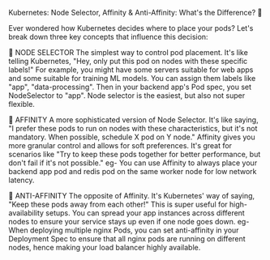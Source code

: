 Kubernetes: Node Selector, Affinity & Anti-Affinity: What's the Difference? 🤔

Ever wondered how Kubernetes decides where to place your pods? Let's break down three key concepts that influence this decision:

🎯 NODE SELECTOR
The simplest way to control pod placement.
It's like telling Kubernetes, "Hey, only put this pod on nodes with these specific labels!" 
For example, you might have some servers suitable for web apps and some suitable for training ML models. You can assign them labels like "app", "data-processing". Then in your backend app's Pod spec, you set NodeSelector to "app".
Node selector is the easiest, but also not super flexible.

🧲 AFFINITY
A more sophisticated version of Node Selector.
It's like saying, "I prefer these pods to run on nodes with these characteristics, but it's not mandatory. When possible, schedule X pod on Y node."
Affinity gives you more granular control and allows for soft preferences. It's great for scenarios like "Try to keep these pods together for better performance, but don't fail if it's not possible."
eg- You can use Affinity to always place your backend app pod and redis pod on the same worker node for low network latency.

🛑 ANTI-AFFINITY
The opposite of Affinity. It's Kubernetes' way of saying, "Keep these pods away from each other!"
This is super useful for high-availability setups. You can spread your app instances across different nodes to ensure your service stays up even if one node goes down.
eg- When deploying multiple nginx Pods, you can set anti-affinity in your Deployment Spec to ensure that all nginx pods are running on different nodes, hence making your load balancer highly available.
